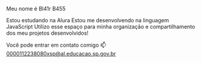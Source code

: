   Meu nome é Bl41r B455

Estou estudando na Alura
Estou me desenvolvendo na linguagem JavaScript
Utilizo esse espaço para minha organização e compartilhamento dos meu projetos desenvolvidos!

Você pode entrar em contato comigo 📫
0000112238080xsp@al.educacao.sp.gov.br
